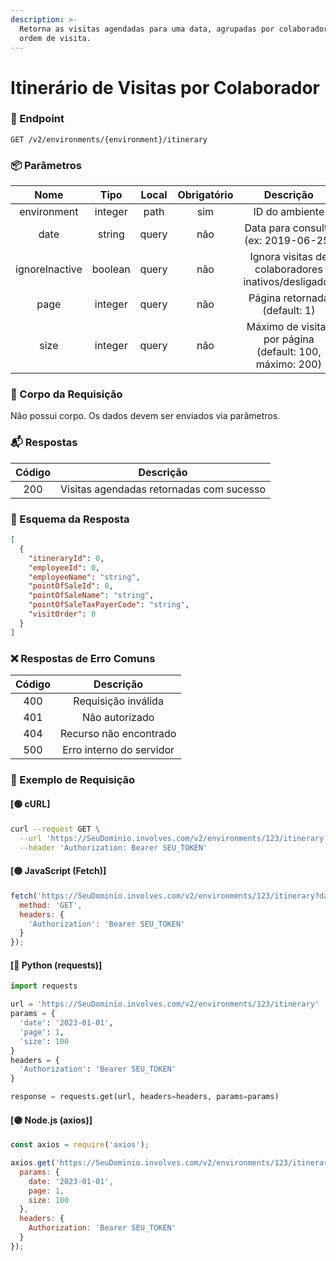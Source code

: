 ```yaml
---
description: >-
  Retorna as visitas agendadas para uma data, agrupadas por colaborador, em
  ordem de visita.
---
```


# Itinerário de Visitas por Colaborador

### 🔗 Endpoint

```http
GET /v2/environments/{environment}/itinerary
```

### 📦 Parâmetros

|      Nome      |   Tipo  | Local | Obrigatório |                         Descrição                        |
| :------------: | :-----: | :---: | :---------: | :------------------------------------------------------: |
|   environment  | integer |  path |     sim     |                      ID do ambiente                      |
|      date      |  string | query |     não     |            Data para consulta (ex: 2019-06-25)           |
| ignoreInactive | boolean | query |     não     |    Ignora visitas de colaboradores inativos/desligados   |
|      page      | integer | query |     não     |               Página retornada (default: 1)              |
|      size      | integer | query |     não     | Máximo de visitas por página (default: 100, máximo: 200) |

### 🧾 Corpo da Requisição

Não possui corpo. Os dados devem ser enviados via parâmetros.

### 📬 Respostas

| Código |                 Descrição                |
| :----: | :--------------------------------------: |
|   200  | Visitas agendadas retornadas com sucesso |

### 🧬 Esquema da Resposta

```json
[
  {
    "itineraryId": 0,
    "employeeId": 0,
    "employeeName": "string",
    "pointOfSaleId": 0,
    "pointOfSaleName": "string",
    "pointOfSaleTaxPayerCode": "string",
    "visitOrder": 0
  }
]
```

### ❌ Respostas de Erro Comuns

| Código |         Descrição        |
| :----: | :----------------------: |
|   400  |    Requisição inválida   |
|   401  |      Não autorizado      |
|   404  |  Recurso não encontrado  |
|   500  | Erro interno do servidor |

### 📘 Exemplo de Requisição

#### \[🟢 cURL]

```bash
curl --request GET \
  --url 'https://SeuDominio.involves.com/v2/environments/123/itinerary?date=2023-01-01&page=1&size=100' \
  --header 'Authorization: Bearer SEU_TOKEN'
```

#### \[🟡 JavaScript (Fetch)]

```javascript
fetch('https://SeuDominio.involves.com/v2/environments/123/itinerary?date=2023-01-01&page=1&size=100', {
  method: 'GET',
  headers: {
    'Authorization': 'Bearer SEU_TOKEN'
  }
});
```

#### \[🔵 Python (requests)]

```python
import requests

url = 'https://SeuDominio.involves.com/v2/environments/123/itinerary'
params = {
  'date': '2023-01-01',
  'page': 1,
  'size': 100
}
headers = {
  'Authorization': 'Bearer SEU_TOKEN'
}

response = requests.get(url, headers=headers, params=params)
```

#### \[🟣 Node.js (axios)]

```javascript
const axios = require('axios');

axios.get('https://SeuDominio.involves.com/v2/environments/123/itinerary', {
  params: {
    date: '2023-01-01',
    page: 1,
    size: 100
  },
  headers: {
    Authorization: 'Bearer SEU_TOKEN'
  }
});
```
